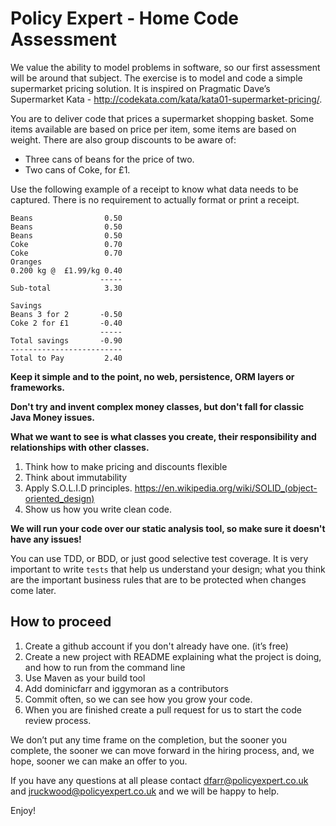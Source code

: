 # Policy Expert - Home Code Assessment

We value the ability to model problems in software, so our first assessment will be around that subject. The exercise is to model and code a simple supermarket pricing solution. It is inspired on Pragmatic Dave’s Supermarket Kata - http://codekata.com/kata/kata01-supermarket-pricing/.

You are to deliver code that prices a supermarket shopping basket. Some items available are based on price per item, some items are based on weight. There are also group discounts to be aware of:

- Three cans of beans for the price of two.
- Two cans of Coke, for £1.


Use the following example of a receipt to know what data needs to be captured. There is no requirement to actually format or print a receipt.

    Beans                0.50
    Beans                0.50
    Beans                0.50
    Coke                 0.70
    Coke                 0.70
    Oranges
    0.200 kg @  £1.99/kg 0.40
                        -----
    Sub-total            3.30

    Savings
    Beans 3 for 2       -0.50
    Coke 2 for £1       -0.40
                        -----
    Total savings       -0.90
    -------------------------
    Total to Pay         2.40


**Keep it simple and to the point, no web, persistence, ORM layers or frameworks.** 

**Don't try and invent complex money classes, but don't fall for classic Java Money issues.**

**What we want to see is what classes you create, their responsibility and relationships with other classes.**

1. Think how to make pricing and discounts flexible
2. Think about immutability
3. Apply S.O.L.I.D principles. https://en.wikipedia.org/wiki/SOLID_(object-oriented_design)
4. Show us how you write clean code. 

**We will run your code over our static analysis tool, so make sure it doesn't have any issues!**

You can use TDD, or BDD, or just good selective test coverage. It is very important to write `tests` that help us understand your design; what you think are the important business rules that are to be protected when changes come later.

## How to proceed
1. Create a github account if you don't already have one. (it’s free)
2. Create a new project with README explaining what the project is doing, and how to run from the command line
3. Use Maven as your build tool
4. Add dominicfarr and iggymoran as a contributors
5. Commit often, so we can see how you grow your code. 
6. When you are finished create a pull request for us to start the code review process. 

We don’t put any time frame on the completion, but the sooner you complete, the sooner we can move forward in the hiring process, and, we hope, sooner we can make an offer to you. 

If you have any questions at all please contact [dfarr@policyexpert.co.uk](mailTo:dfarr@policyexpert.co.uk) and [jruckwood@policyexpert.co.uk](mailTo:jruckwood@policyexpert.co.uk) and we will be happy to help.

Enjoy!

